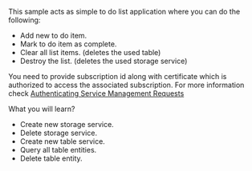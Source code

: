 This sample acts as simple to do list application where you can do the following:
* Add new to do item.
* Mark to do item as complete.
* Clear all list items. (deletes the used table)
* Destroy the list. (deletes the used storage service)

You need to provide subscription id along with certificate which is authorized to access the associated subscription. For more information check [Authenticating Service Management Requests](http://msdn.microsoft.com/en-us/library/windowsazure/ee460782.aspx)

What you will learn?
* Create new storage service.
* Delete storage service.
* Create new table service.
* Query all table entities.
* Delete table entity.